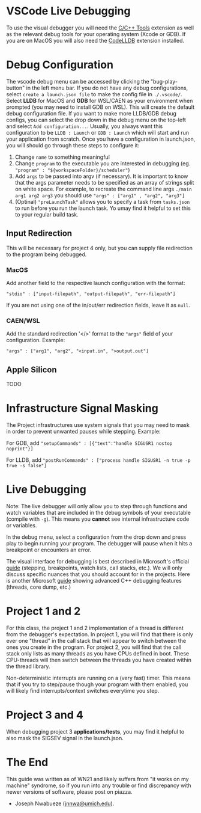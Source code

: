 <h1>VSCode Live Debugging</h1>

To use the visual debugger you will need the [C/C++ Tools](https://marketplace.visualstudio.com/items?itemName=ms-vscode.cpptools) extension as well as the relevant debug tools for your operating system (Xcode or GDB). If you are on MacOS you will also need the [CodeLLDB](https://marketplace.visualstudio.com/items?itemName=vadimcn.vscode-lldb) extension installed. 

<h1>Debug Configuration</h1>

The vscode debug menu can be accessed by clicking the "bug-play-button" in the left menu bar. If you do not have any debug configurations, select `create a launch.json file` to make the config file in `./.vscode/`. Select **LLDB** for MacOS and **GDB** for WSL/CAEN as your environment when prompted (you may need to install GDB on WSL). This will create the default debug configuration file. If you want to make more LLDB/GDB debug configs, you can select the drop down in the debug menu on the top-left and select `Add configuration...`. Usually, you always want this configuration to be `LLDB : Launch` or `GDB : Launch` which will start and run your application from scratch. Once you have a configuration in launch.json, you will should go through these steps to configure it:

1. Change `name` to something meaningful
2. Change `program` to the executable you are interested in debugging (eg. `"program" : "${workspaceFolder}/scheduler"`)
3. Add `args` to be passed into argv (if necessary). It is important to know that the args parameter needs to be specified as an array of strings split on white space. For example, to recreate the command line args `./main arg1 arg2 arg3` you should use `"args" : ["arg1" , "arg2", "arg3"]`
4. (Optinal) `"preLaunchTask"` allows you to specify a task from `tasks.json` to run before you run the launch task. Yo umay find it helpful to set this to your regular build task.

<h2>Input Redirection</h2>

This will be necessary for project 4 only, but you can supply file redirection to the program being debugged.

<h3>MacOS</h3>

Add another field to the respective launch configuration with the format:

`"stdio" : ["input-filepath", "output-filepath", "err-filepath"]`

If you are not using one of the in/out/err redirection fields, leave it as `null`.

<h3>CAEN/WSL</h3>

Add the standard redirection '</>' format to the `"args"` field of your configuration. Example:

`"args" : ["arg1", "arg2", "<input.in", ">output.out"]`

<h2>Apple Silicon</h2>

TODO

<h1>Infrastructure Signal Masking</h1>

The Project infrastructures use system signals that you may need to mask in order to prevent unwanted pauses while stepping. Example:

For GDB, add `"setupCommands" : [{"text":"handle SIGUSR1 nostop noprint"}]`

For LLDB, add `"postRunCommands" : ["process handle SIGUSR1 -n true -p true -s false"]`

<h1>Live Debugging</h1>

Note: The live debugger will only allow you to step through functions and watch variables that are included in the debug symbols of your executable (compile with `-g`). This means you **cannot** see internal infrastructure code or variables.

In the debug menu, select a configuration from the drop down and press play to begin running your program. The debugger will pause when it hits a breakpoint or encounters an error.

The visual interface for debugging is best described in Microsoft's official [guide](https://code.visualstudio.com/docs/editor/debugging) (stepping, breakpoints, watch lists, call stacks, etc.). We will only discuss specific nuances that you should account for in the projects. Here is another Microsoft [guide](https://code.visualstudio.com/docs/cpp/cpp-debug) showing advanced C++ debugging features (threads, core dump, etc.)

<h1>Project 1 and 2</h1>

For this class, the project 1 and 2 implementation of a thread is different from the debugger's expectation. In project 1, you will find that there is only ever one "thread" in the call stack that will appear to switch between the ones you create in the program. For project 2, you will find that the call stack only lists as many threads as you have CPUs defined in boot. These CPU-threads will then switch between the threads you have created within the thread library.

Non-deterministic interrupts are running on a (very fast) timer. This means that if you try to step/pause though your program with them enabled, you will likely find interrupts/context switches everytime you step.

<h1>Project 3 and 4</h1>

When debugging project 3 **applications/tests**, you may find it helpful to also mask the SIGSEV signal in the launch.json.

<h1>The End</h1>

This guide was written as of WN21 and likely suffers from "it works on my machine" syndrome, so if you run into any trouble or find discrepancy with newer versions of software, please post on piazza.

- Joseph Nwabueze (jnnwa@umich.edu).